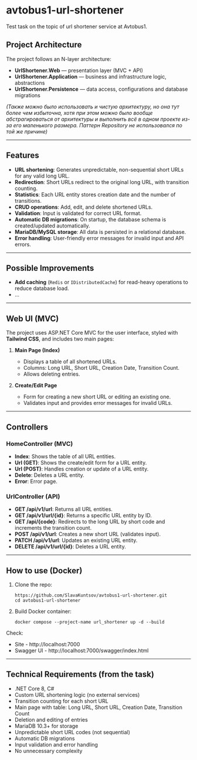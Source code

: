 # avtobus1-url-shortener

Test task on the topic of url shortener service at Avtobus1.

## Project Architecture

The project follows an N-layer architecture:
- **UrlShortener.Web** — presentation layer (MVC + API)
- **UrlShortener.Application** — business and infrastructure logic, abstractions
- **UrlShortener.Persistence** — data access, configurations and database migrations

*(Также можно было использовать и чистую архитектуру, но она тут более чем избыточна, хотя при этом можно было вообще абстрагироваться от архитектуры и выполнить всё в одном проекте из-за его маленького размера. Паттерн Repository не использовался по той же причине)*

---

## Features

- **URL shortening**: Generates unpredictable, non-sequential short URLs for any valid long URL.
- **Redirection**: Short URLs redirect to the original long URL, with transition counting.
- **Statistics**: Each URL entity stores creation date and the number of transitions.
- **CRUD operations**: Add, edit, and delete shortened URLs.
- **Validation**: Input is validated for correct URL format.
- **Automatic DB migrations**: On startup, the database schema is created/updated automatically.
- **MariaDB/MySQL storage**: All data is persisted in a relational database.
- **Error handling**: User-friendly error messages for invalid input and API errors.

---

## Possible Improvements

- **Add caching** (`Redis` or `IDistributedCache`) for read-heavy operations to reduce database load.
- ...

---

## Web UI (MVC)

The project uses ASP.NET Core MVC for the user interface, styled with **Tailwind CSS**, and includes two main pages:

1. **Main Page (Index)**
   - Displays a table of all shortened URLs.
   - Columns: Long URL, Short URL, Creation Date, Transition Count.
   - Allows deleting entries.

2. **Create/Edit Page**
   - Form for creating a new short URL or editing an existing one.
   - Validates input and provides error messages for invalid URLs.

---

## Controllers

### HomeController (MVC)

- **Index**: Shows the table of all URL entities.
- **Url (GET)**: Shows the create/edit form for a URL entity.
- **Url (POST)**: Handles creation or update of a URL entity.
- **Delete**: Deletes a URL entity.
- **Error**: Error page.

### UrlController (API)

- **GET /api/v1/url**: Returns all URL entities.
- **GET /api/v1/url/{id}**: Returns a specific URL entity by ID.
- **GET /api/{code}**: Redirects to the long URL by short code and increments the transition count.
- **POST /api/v1/url**: Creates a new short URL (validates input).
- **PATCH /api/v1/url**: Updates an existing URL entity.
- **DELETE /api/v1/url/{id}**: Deletes a URL entity.

---

## How to use (Docker)

1. Clone the repo:
   ```shell
   https://github.com/SlavaKuntsov/avtobus1-url-shortener.git
   cd avtobus1-url-shortener
   ```
2. Build Docker container:
   ```shell
   docker compose --project-name url_shortener up -d --build
   ```

Check:
- Site - http://localhost:7000
- Swagger UI - http://localhost:7000/swagger/index.html

---

## Technical Requirements (from the task)

- .NET Core 8, C#
- Custom URL shortening logic (no external services)
- Transition counting for each short URL
- Main page with table: Long URL, Short URL, Creation Date, Transition Count
- Deletion and editing of entries
- MariaDB 10.3+ for storage
- Unpredictable short URL codes (not sequential)
- Automatic DB migrations
- Input validation and error handling
- No unnecessary complexity